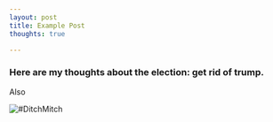 ```yaml
---
layout: post
title: Example Post
thoughts: true

---
```

### Here are my thoughts about the election: get rid of trump.

Also

![#DitchMitch](/assets/images/ditchmitch.jpeg)

